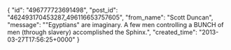  {
   "id": "496777723691498",
   "post_id": "462493170453287_496116653757605",
   "from_name": "Scott Duncan",
   "message": "\"Egyptians\" are imaginary. A few men controlling a BUNCH of men (through slavery) accomplished the Sphinx.",
   "created_time": "2013-03-27T17:56:25+0000"
 }
